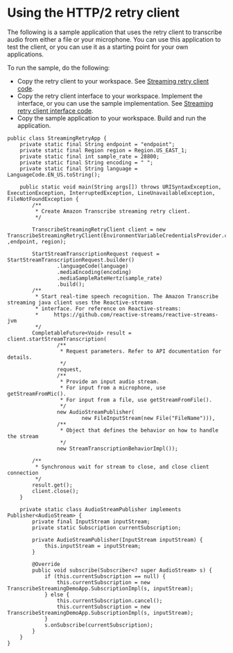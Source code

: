 # Using the HTTP/2 retry client<a name="retry-client-med-example"></a>

The following is a sample application that uses the retry client to transcribe audio from either a file or your microphone\. You can use this application to test the client, or you can use it as a starting point for your own applications\.

To run the sample, do the following:
+ Copy the retry client to your workspace\. See [Streaming retry client code](streaming-med-client.md#streaming-med-retry-client-med)\.
+ Copy the retry client interface to your workspace\. Implement the interface, or you can use the sample implementation\. See [Streaming retry client interface code](streaming-med-client.md#streaming-med-client-interface)\.
+ Copy the sample application to your workspace\. Build and run the application\.

```
public class StreamingRetryApp {
    private static final String endpoint = "endpoint";
    private static final Region region = Region.US_EAST_1;
    private static final int sample_rate = 28800;
    private static final String encoding = " ";
    private static final String language = LanguageCode.EN_US.toString();

    public static void main(String args[]) throws URISyntaxException, ExecutionException, InterruptedException, LineUnavailableException, FileNotFoundException {
        /**
         * Create Amazon Transcribe streaming retry client.
         */

        TranscribeStreamingRetryClient client = new TranscribeStreamingRetryClient(EnvironmentVariableCredentialsProvider.create() ,endpoint, region);

        StartStreamTranscriptionRequest request = StartStreamTranscriptionRequest.builder()
                .languageCode(language)
                .mediaEncoding(encoding)
                .mediaSampleRateHertz(sample_rate)
                .build();
        /**
         * Start real-time speech recognition. The Amazon Transcribe streaming java client uses the Reactive-streams
         * interface. For reference on Reactive-streams: 
         *     https://github.com/reactive-streams/reactive-streams-jvm
         */
        CompletableFuture<Void> result = client.startStreamTranscription(
                /**
                 * Request parameters. Refer to API documentation for details.
                 */
                request,
                /**
                 * Provide an input audio stream.
                 * For input from a microphone, use getStreamFromMic().
                 * For input from a file, use getStreamFromFile().
                 */
                new AudioStreamPublisher(
                        new FileInputStream(new File("FileName"))),
                /**
                 * Object that defines the behavior on how to handle the stream
                 */
                new StreamTranscriptionBehaviorImpl());

        /**
         * Synchronous wait for stream to close, and close client connection
         */
        result.get();
        client.close();
    }

    private static class AudioStreamPublisher implements Publisher<AudioStream> {
        private final InputStream inputStream;
        private static Subscription currentSubscription;

        private AudioStreamPublisher(InputStream inputStream) {
            this.inputStream = inputStream;
        }

        @Override
        public void subscribe(Subscriber<? super AudioStream> s) {
            if (this.currentSubscription == null) {
                this.currentSubscription = new TranscribeStreamingDemoApp.SubscriptionImpl(s, inputStream);
            } else {
                this.currentSubscription.cancel();
                this.currentSubscription = new TranscribeStreamingDemoApp.SubscriptionImpl(s, inputStream);
            }
            s.onSubscribe(currentSubscription);
        }
    }
}
```